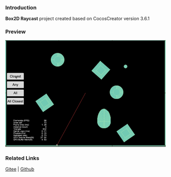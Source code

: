 ### Introduction
**Box2D Raycast** project created based on CocosCreator version 3.6.1

### Preview
![image](../../../gif/202211/2022110305.gif)

### Related Links
[Gitee](https://gitee.com/mirrors_cocos-creator/cocos-example-physics/tree/v3.x/2d/box2d/assets/cases/demo) | [Github](https://github.com/cocos/cocos-example-physics/tree/v3.x/2d/box2d/assets/cases/demo)